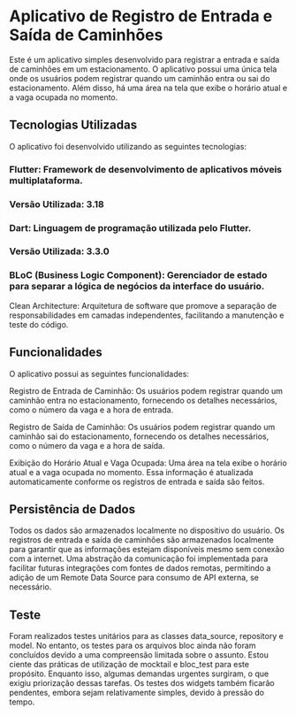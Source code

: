 
# Aplicativo de Registro de Entrada e Saída de Caminhões
Este é um aplicativo simples desenvolvido para registrar a entrada e saída de caminhões em um estacionamento. O aplicativo possui uma única tela onde os usuários podem registrar quando um caminhão entra ou sai do estacionamento. Além disso, há uma área na tela que exibe o horário atual e a vaga ocupada no momento.

## Tecnologias Utilizadas
O aplicativo foi desenvolvido utilizando as seguintes tecnologias:

### Flutter: Framework de desenvolvimento de aplicativos móveis multiplataforma.
### Versão Utilizada: 3.18

### Dart: Linguagem de programação utilizada pelo Flutter.
### Versão Utilizada: 3.3.0

### BLoC (Business Logic Component): Gerenciador de estado para separar a lógica de negócios da interface do usuário.

Clean Architecture: Arquitetura de software que promove a separação de responsabilidades em camadas independentes, facilitando a manutenção e teste do código.

## Funcionalidades
O aplicativo possui as seguintes funcionalidades:

Registro de Entrada de Caminhão: Os usuários podem registrar quando um caminhão entra no estacionamento, fornecendo os detalhes necessários, como o número da vaga e a hora de entrada.

Registro de Saída de Caminhão: Os usuários podem registrar quando um caminhão sai do estacionamento, fornecendo os detalhes necessários, como o número da vaga e a hora de saída.

Exibição do Horário Atual e Vaga Ocupada: Uma área na tela exibe o horário atual e a vaga ocupada no momento. Essa informação é atualizada automaticamente conforme os registros de entrada e saída são feitos.

## Persistência de Dados
Todos os dados são armazenados localmente no dispositivo do usuário. Os registros de entrada e saída de caminhões são armazenados localmente para garantir que as informações estejam disponíveis mesmo sem conexão com a internet. Uma abstração da comunicação foi implementada para facilitar futuras integrações com fontes de dados remotas, permitindo a adição de um Remote Data Source para consumo de API externa, se necessário.

## Teste
Foram realizados testes unitários para as classes data_source, repository e model. No entanto, os testes para os arquivos bloc ainda não foram concluídos devido a uma compreensão limitada sobre o assunto. Estou ciente das práticas de utilização de mocktail e bloc_test para este propósito. 
Enquanto isso, algumas demandas urgentes surgiram, o que exigiu priorização dessas tarefas. Os testes dos widgets também ficarão pendentes, embora sejam relativamente simples, devido à pressão do tempo.


